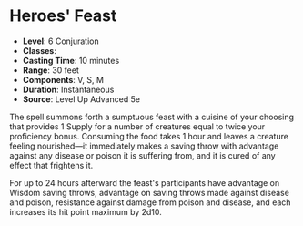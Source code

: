 # Heroes' Feast

- **Level**: 6 Conjuration
- **Classes**: 
- **Casting Time**: 10 minutes
- **Range**: 30 feet
- **Components**: V, S, M
- **Duration**: Instantaneous
- **Source**: Level Up Advanced 5e

The spell summons forth a sumptuous feast with a cuisine of your choosing that provides 1 Supply for a number of creatures equal to twice your proficiency bonus. Consuming the food takes 1 hour and leaves a creature feeling nourished—it immediately makes a saving throw with advantage against any disease or poison it is suffering from, and it is cured of any effect that frightens it.

For up to 24 hours afterward the feast's participants have advantage on Wisdom saving throws, advantage on saving throws made against disease and poison, resistance against damage from poison and disease, and each increases its hit point maximum by 2d10.

